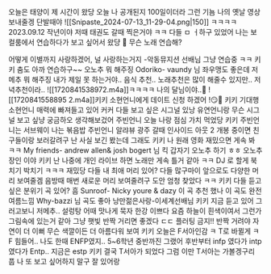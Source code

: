 오늘은
태양이 제 시간이 왔당
오늘
나 공개된지 100일이더라
그런 기뇸
나의 옛날 영상 보내줄겡
단발때야
![[Snipaste_2024-07-13_11-29-04.png|150]]
ㅋㅋㅋㅋ
2023.09.12
작년이야
저때
태권도 갈때
찍은거야 ㅋㅋ
다들 ㅁ ㅓ하구 있었어
나는 보컬룸에서 연습하다가
보고 싶어서 왔댱
🌊 무슨 노래 연습해?

어떻게 이별까지 사랑하겠어, 널 사랑하는거지 -악동뮤지션 선배님
그냥 연습중 ㅋㅋ
키키
춤도 아까 연습하구~~
오노추 뭐 해주징
Odoriko- vaundy 님
좌우맹도 좋은데
저메추
뭐 해주징
내가 제일 못 하는거야.. 음식 추천..
노래추천은 
많이 해줄수 있지만..
저녁추천이라..
![[1720841538972.m4a]]ㅋㅋㅋㅋ
나의 달님이야..🌙
![[1720841558895 2.m4a]]키키
소현언니에게 데이트 신청 하겠어 !😏💓
키키
기대행
소현언니 매력에 빠져들고 있어
커커
다들
보고 싶은 
시그널 있낭
유연언니랑 무슨 시그널 보고 싶냥
궁금하오
생각해보겄어
주빈언니
오늘 나랑 점심 가치 먹었당
키키
주빈언니는 서브웨이
나는 볶음밥
주빈언니 알랴뷰
광주 갈때
인사이드 아웃 2 개봉 중이면
친구들이랑 보러갈려구
난 사실
보긴 봤는데
그래도
키키
나 원래
영화 재밌으면 게속 봐 ㅋㅋ
My friends- andrew allen& josh bogert 님
킥
갑자기 오노추 하기 ㅎㅎ
오노추 장인 이야 키키
난 나중에 개인 라이브 하면
노래만 게속 틀거 같아 ㅋㅋ
DJ 로 할게 북치기 박치기
ㅋㅋㅋ
재밌당
다들 내 최애 머리 있어?
다들 많구마이
앞으로도 다양한 머리 보여줄겜
음방때 매번 새로운 머리 보여줄려구 
도안 엄청 찾았다 ㅋㅋ
키키
다들
듣고 싶은 분위기
곡 있어?
흠
Sunroof- Nicky youre & dazy 이 곡 추천 했나
이 곡도 완전 여름느낌
Why-bazzi 님 곡도 좋아
낭만젊은사랑-이세계선배님
키키
지금 듣고 있어
그러고보니
저메추..
설렁탕
어때
맛나게 묵자
한강 이쁘다
요즘 하늘이 흰색이여서 그런가
그림속에 있는거 같아
그냥 햇빛 반짝 거리면 좋겠다
ㄷㄷ
플러팅 금지!!
반짝 거려야 자연이 더 이뻐
무슨 색깔이든
더 아름다워 보여
키키
오늘은 F서아인감
ㅋ
T로 바뀔게 ㅋ
F 힘들어..
나도 한때 ENFP였지..
5~6학년 중반까진 그랬어
후반부터 infp 였다가 intp 였다가
Entp.. 지금은 estp 
키키
결국 T서아가 되었다
그럼 이만 T서아는
가볼겡구리
풉 나 또 보고 싶어하지 말구
잘 있어랑



